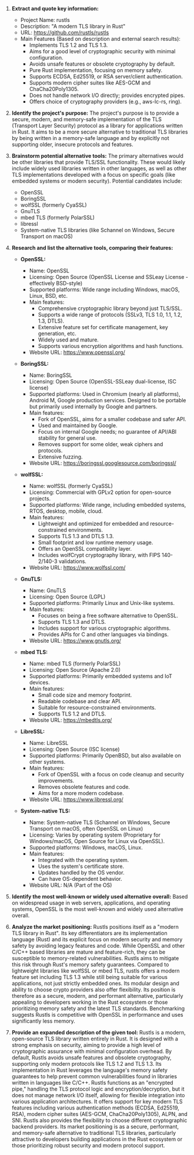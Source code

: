 1.  **Extract and quote key information:**
    *   Project Name: rustls
    *   Description: "A modern TLS library in Rust"
    *   URL: https://github.com/rustls/rustls
    *   Main Features (Based on description and external search results):
        *   Implements TLS 1.2 and TLS 1.3.
        *   Aims for a good level of cryptographic security with minimal configuration.
        *   Avoids unsafe features or obsolete cryptography by default.
        *   Pure Rust implementation, focusing on memory safety.
        *   Supports ECDSA, Ed25519, or RSA server/client authentication.
        *   Supports modern cipher suites like AES-GCM and ChaCha20Poly1305.
        *   Does not handle network I/O directly; provides encrypted pipes.
        *   Offers choice of cryptography providers (e.g., aws-lc-rs, ring).

2.  **Identify the project's purpose:**
    The project's purpose is to provide a secure, modern, and memory-safe implementation of the TLS (Transport Layer Security) protocol as a library for applications written in Rust. It aims to be a more secure alternative to traditional TLS libraries by being written in a memory-safe language and by explicitly not supporting older, insecure protocols and features.

3.  **Brainstorm potential alternative tools:**
    The primary alternatives would be other libraries that provide TLS/SSL functionality. These would likely include widely used libraries written in other languages, as well as other TLS implementations developed with a focus on specific goals (like embedded systems or modern security). Potential candidates include:
    *   OpenSSL
    *   BoringSSL
    *   wolfSSL (formerly CyaSSL)
    *   GnuTLS
    *   mbed TLS (formerly PolarSSL)
    *   libressl
    *   System-native TLS libraries (like Schannel on Windows, Secure Transport on macOS)

4.  **Research and list the alternative tools, comparing their features:**

    *   **OpenSSL:**
        *   Name: OpenSSL
        *   Licensing: Open Source (OpenSSL License and SSLeay License - effectively BSD-style)
        *   Supported platforms: Wide range including Windows, macOS, Linux, BSD, etc.
        *   Main features:
            *   Comprehensive cryptographic library beyond just TLS/SSL.
            *   Supports a wide range of protocols (SSLv3, TLS 1.0, 1.1, 1.2, 1.3, DTLS).
            *   Extensive feature set for certificate management, key generation, etc.
            *   Widely used and mature.
            *   Supports various encryption algorithms and hash functions.
        *   Website URL: https://www.openssl.org/

    *   **BoringSSL:**
        *   Name: BoringSSL
        *   Licensing: Open Source (OpenSSL-SSLeay dual-license, ISC license)
        *   Supported platforms: Used in Chromium (nearly all platforms), Android M, Google production services. Designed to be portable but primarily used internally by Google and partners.
        *   Main features:
            *   Fork of OpenSSL, aims for a smaller codebase and safer API.
            *   Used and maintained by Google.
            *   Focus on internal Google needs; no guarantee of API/ABI stability for general use.
            *   Removes support for some older, weak ciphers and protocols.
            *   Extensive fuzzing.
        *   Website URL: https://boringssl.googlesource.com/boringssl/

    *   **wolfSSL:**
        *   Name: wolfSSL (formerly CyaSSL)
        *   Licensing: Commercial with GPLv2 option for open-source projects.
        *   Supported platforms: Wide range, including embedded systems, RTOS, desktop, mobile, cloud.
        *   Main features:
            *   Lightweight and optimized for embedded and resource-constrained environments.
            *   Supports TLS 1.3 and DTLS 1.3.
            *   Small footprint and low runtime memory usage.
            *   Offers an OpenSSL compatibility layer.
            *   Includes wolfCrypt cryptography library, with FIPS 140-2/140-3 validations.
        *   Website URL: https://www.wolfssl.com/

    *   **GnuTLS:**
        *   Name: GnuTLS
        *   Licensing: Open Source (LGPL)
        *   Supported platforms: Primarily Linux and Unix-like systems.
        *   Main features:
            *   Focuses on being a free software alternative to OpenSSL.
            *   Supports TLS 1.3 and DTLS.
            *   Includes support for various cryptographic algorithms.
            *   Provides APIs for C and other languages via bindings.
        *   Website URL: https://www.gnutls.org/

    *   **mbed TLS:**
        *   Name: mbed TLS (formerly PolarSSL)
        *   Licensing: Open Source (Apache 2.0)
        *   Supported platforms: Primarily embedded systems and IoT devices.
        *   Main features:
            *   Small code size and memory footprint.
            *   Readable codebase and clear API.
            *   Suitable for resource-constrained environments.
            *   Supports TLS 1.2 and DTLS.
        *   Website URL: https://mbedtls.org/

    *   **LibreSSL:**
        *   Name: LibreSSL
        *   Licensing: Open Source (ISC license)
        *   Supported platforms: Primarily OpenBSD, but also available on other systems.
        *   Main features:
            *   Fork of OpenSSL with a focus on code cleanup and security improvements.
            *   Removes obsolete features and code.
            *   Aims for a more modern codebase.
        *   Website URL: https://www.libressl.org/

    *   **System-native TLS:**
        *   Name: System-native TLS (Schannel on Windows, Secure Transport on macOS, often OpenSSL on Linux)
        *   Licensing: Varies by operating system (Proprietary for Windows/macOS, Open Source for Linux via OpenSSL).
        *   Supported platforms: Windows, macOS, Linux.
        *   Main features:
            *   Integrated with the operating system.
            *   Uses the system's certificate store.
            *   Updates handled by the OS vendor.
            *   Can have OS-dependent behavior.
        *   Website URL: N/A (Part of the OS)

5.  **Identify the most well-known or widely used alternative overall:**
    Based on widespread usage in web servers, applications, and operating systems, OpenSSL is the most well-known and widely used alternative overall.

6.  **Analyze the market positioning:**
    Rustls positions itself as a "modern TLS library in Rust". Its key differentiators are its implementation language (Rust) and its explicit focus on modern security and memory safety by avoiding legacy features and code. While OpenSSL and other C/C++ based libraries are mature and feature-rich, they can be susceptible to memory-related vulnerabilities. Rustls aims to mitigate this risk through Rust's memory safety guarantees. Compared to lightweight libraries like wolfSSL or mbed TLS, rustls offers a modern feature set including TLS 1.3 while still being suitable for various applications, not just strictly embedded ones. Its modular design and ability to choose crypto providers also offer flexibility. Its position is therefore as a secure, modern, and performant alternative, particularly appealing to developers working in the Rust ecosystem or those prioritizing memory safety and the latest TLS standards. Benchmarking suggests Rustls is competitive with OpenSSL in performance and uses significantly less memory.

7.  **Provide an expanded description of the given tool:**
    Rustls is a modern, open-source TLS library written entirely in Rust. It is designed with a strong emphasis on security, aiming to provide a high level of cryptographic assurance with minimal configuration overhead. By default, Rustls avoids unsafe features and obsolete cryptography, supporting only modern protocols like TLS 1.2 and TLS 1.3. Its implementation in Rust leverages the language's memory safety guarantees to help prevent common vulnerabilities found in libraries written in languages like C/C++. Rustls functions as an "encrypted pipe," handling the TLS protocol logic and encryption/decryption, but it does not manage network I/O itself, allowing for flexible integration into various application architectures. It offers support for key modern TLS features including various authentication methods (ECDSA, Ed25519, RSA), modern cipher suites (AES-GCM, ChaCha20Poly1305), ALPN, and SNI. Rustls also provides the flexibility to choose different cryptographic backend providers. Its market positioning is as a secure, performant, and memory-safe alternative to traditional TLS libraries, particularly attractive to developers building applications in the Rust ecosystem or those prioritizing robust security and modern protocol support.